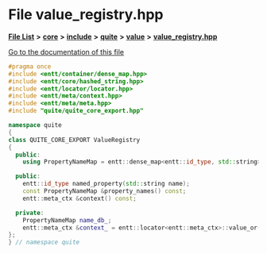 

# File value\_registry.hpp

[**File List**](files.md) **>** [**core**](dir_6f77a39b07c019ccd7492ea87272f732.md) **>** [**include**](dir_25de89a49d1da2858ac6330785c12b40.md) **>** [**quite**](dir_6f50b8774c4552618988001c2022dcf6.md) **>** [**value**](dir_649c775d6fa8febbabfb9f60e7970e98.md) **>** [**value\_registry.hpp**](value__registry_8hpp.md)

[Go to the documentation of this file](value__registry_8hpp.md)


```C++
#pragma once
#include <entt/container/dense_map.hpp>
#include <entt/core/hashed_string.hpp>
#include <entt/locator/locator.hpp>
#include <entt/meta/context.hpp>
#include <entt/meta/meta.hpp>
#include "quite/quite_core_export.hpp"

namespace quite
{
class QUITE_CORE_EXPORT ValueRegistry
{
  public:
    using PropertyNameMap = entt::dense_map<entt::id_type, std::string>;

  public:
    entt::id_type named_property(std::string name);
    const PropertyNameMap &property_names() const;
    entt::meta_ctx &context() const;

  private:
    PropertyNameMap name_db_;
    entt::meta_ctx &context_ = entt::locator<entt::meta_ctx>::value_or();
};
} // namespace quite
```


